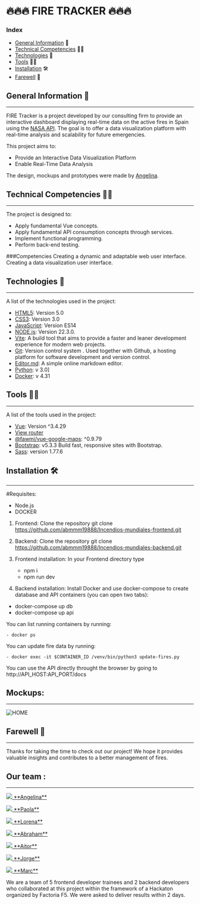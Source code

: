 # 🔥🔥🔥 FIRE TRACKER 🔥🔥🔥
### Index
- [General Information](#general-information) 📝
- [Technical Competencies](#technical-competencies) 💪🏼
- [Technologies](#technologies) 📲
- [Tools](#tools) 💅🏼
- [Installation](#installation) 🛠️
- [Farewell](#farewell) 🖖


##  General Information 📝
***
FIRE Tracker is a project developed by our consulting firm to provide an interactive dashboard displaying real-time data on the active fires in Spain using the [NASA API](https://firms.modaps.eosdis.nasa.gov/api/country/). The goal is to offer a data visualization platform with real-time analysis and scalability for future emergencies.

This project aims to:

- Provide an Interactive Data Visualization Platform
- Enable Real-Time Data Analysis
  
The design, mockups and prototypes were made by [Angelina](https://github.com/Angelinabassano). 


## Technical Competencies 💪🏼
***
The project is designed to:

- Apply fundamental Vue concepts.
- Apply fundamental API consumption concepts through services.
- Implement functional programming.
- Perform back-end testing.
  
###Competencies
Creating a dynamic and adaptable web user interface.
Creating a data visualization user interface.


##  Technologies 📲
***
A list of the technologies used in the project: 

* [HTML5](https://developer.mozilla.org/en-US/docs/Web/Guide/HTML/HTML5): Version 5.0
* [CSS3](https://developer.mozilla.org/en-US/docs/Web/CSS): Version 3.0
* [JavaScript](https://developer.mozilla.org/en-US/docs/Web/JavaScript): Version ES14
* [NODE.js](https://nodejs.org/en): Version 22.3.0.
* [Vite](https://vitejs.dev/): A build tool that aims to provide a faster and leaner development experience for modern web projects.
* [Git](https://git-scm.com/): Version control system . Used together with Github, a hosting platform for software development and version control.
* [Editor.md](https://pandao.github.io/editor.md/en.html): A simple online markdown editor.
* [Python](https://www.python.org/downloads/): v 3.0]
* [Docker](https://www.docker.com/): v 4.31


##  Tools 💅🏼
***
A list of the tools used in the project:  

* [Vue](https://vuejs.org/): Version ^3.4.29
* [View router](https://router.vuejs.org/)
* [@fawmi/vue-google-maps](https://github.com/fawmi/vue-google-maps): ^0.9.79
* [Bootstrap](https://getbootstrap.com/): v5.3.3 Build fast, responsive sites with Bootstrap.
* [Sass](https://sass-lang.com/): version 1.77.6


##  Installation 🛠️
***
#Requisites: 

- Node.js
- DOCKER 

1. Frontend: Clone the repository git clone https://github.com/abmmm19888/Incendios-mundiales-frontend.git

2. Backend:  Clone the repository git clone https://github.com/abmmm19888/Incendios-mundiales-backend.git 

3. Frontend installation: In your Frontend directory type   
   - npm i
   - npm run dev

4. Backend installation: Install Docker and use docker-compose to create database and API containers (you can open two tabs):

  - docker-compose up db
  - docker-compose up api

  You can list running containers by running:

    - docker ps

  You can update fire data by running:

    - docker exec -it $CONTAINER_ID /venv/bin/python3 update-fires.py

  You can use the API directly throught the browser by going to http://API_HOST:API_PORT/docs


##  Mockups:
***

![HOME](https://i.ibb.co/H7gT0cs/HOME-1.png)




##  Farewell 🖖
***
Thanks for taking the time to check out our project! We hope it provides valuable insights and contributes to a better management of fires.


## Our team :

***
 
<p> <a href="https://github.com/Angelinabassano">
    <img src="https://img.shields.io/badge/GitHub-100000?style=for-the-badge&logo=github&logoColor=white"> **Angelina**</a></p>
    
<p> <a href="https://github.com/0795PAO">
    <img src="https://img.shields.io/badge/GitHub-100000?style=for-the-badge&logo=github&logoColor=white"> **Paola**</a></p>
    
<p> <a href="https://github.com/loren-2">
    <img src="https://img.shields.io/badge/GitHub-100000?style=for-the-badge&logo=github&logoColor=white"> **Lorena**</a></p>
    
<p> <a href="https://github.com/abmmm19888">
    <img src="https://img.shields.io/badge/GitHub-100000?style=for-the-badge&logo=github&logoColor=white"> **Abraham**</a></p>
    
<p> <a href="https://github.com/aitorgarciafernandez">
    <img src="https://img.shields.io/badge/GitHub-100000?style=for-the-badge&logo=github&logoColor=white"> **Aitor**</a></p>

<p> <a href="https://github.com/Jorgecas71">
   <img src="https://img.shields.io/badge/GitHub-100000?style=for-the-badge&logo=github&logoColor=white"> **Jorge**</a></p>

<p> <a href="https://github.com/marc-canals-basetis">
   <img src="https://img.shields.io/badge/GitHub-100000?style=for-the-badge&logo=github&logoColor=white"> **Marc**</a></p>


We are a team of 5 frontend developer trainees and 2 backend developers who collaborated at this project within the framework of a Hackaton organized by Factoria F5. We were asked to deliver results within 2 days.

